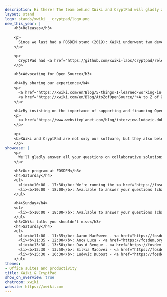```yaml
---
description: Hi there! The team behind XWiki and CryptPad will gladly answer all your questions on collaborative solutions, privacy, and how to finance Open Source in the Q&A sessions of our talks and in the chat.
layout: stand
logo: stands/xwiki___cryptpad/logo.png
new_this_year: |
    <h3>Releases</h3>
    
    <p>
      Since we last had a FOSDEM stand (2019): XWiki underwent two development cycles. The <a href="https://www.xwiki.org/xwiki/bin/view/Blog/XWiki11CycleReleaseNotes">11.x cycle</a> is defined by having improved usability for users and administrators: from conflicts management to multiple login attacks protection, to inline editing for wiki macros, to improved pickers for the date, color, attachments, and pages. The <a href="https://www.xwiki.org/xwiki/bin/view/Blog/XWiki12CycleReleaseNotes">12.x cycle</a> focused on inline and real-time editing, page likes, notifications, not to mention a lot of performance updates. In total, we managed to have over 1578 issues closed: 763 bugs, 288 improvements, 79 new features, and more.
    </p>

    <p>
      CryptPad had <a href="https://github.com/xwiki-labs/cryptpad/releases/">38 releases</a>. There are big improvements to the tools that are most essential to effectively coordinate distributed groups of people, namely rich text, spreadsheet, and kanban apps. The admin panel was further developed to ensure that community instances can be governed by team members.
    </p>

    <h3>Advocating for Open Source</h3>

    <h4>By sharing our experience</h4>
    <p>
      <a href="https://xwiki.com/en/Blog/5-things-I-learned-working-in-an-OS-company/">Five things I learned working in an Open Source company</a>
      <a href="https://xwiki.com/en/Blog/AtoZofOpenSource/">A to Z of XWiki recommended Open Source tools</a>
    </p>

    <h4>By insisting on the importance of supporting and financing Open Source</h4>
    <p>
      <a href="https://www.websiteplanet.com/blog/interview-ludovic-dubost/">For Open Source to be more than a hobby for developers, it is necessary to fund its development</a>
    </p>
   
    <p>
    <b>XWiki and CryptPad are not only our software, but they also belong to the community and you. You are welcomed to participate by developing, reporting bugs or features, and also sponsor the development of these projects: <a href="https://dev.xwiki.org/xwiki/bin/view/Community/Contributing">XWiki</a> & <a href="https://opencollective.com/cryptpad/contribute/">CryptPad</a>.</b>
    </p>
showcase: |
    <p>
      We'll gladly answer all your questions on collaborative solutions, privacy, and how to finance Open Source in the Q&A sessions of our talks and in the chat.
    </p>

    <h3>Our program at FOSDEM</h3>
    <h4>Saturday</h4>
    <ul>
      <li><b>10:00 - 17:30</b>: We're running the <a href="https://fosdem.org/2021/schedule/track/collaborative_information_and_content_management_applications/">Collaborative Information and Content Management Applications</a> devroom</li>
      <li><b>10:00 - 18:00</b>: Available to answer your questions (chat & video)
    </ul>

    <h4>Sunday</h4>
    <ul>
      <li><b>10:00 - 18:00</b>: Available to answer your questions (chat & video)</li>
    </ul>
    <h3>XWiki talks you shouldn't miss</h3>
    <h4>Saturday</h4>
    <ul>
      <li><b>11:00 - 11:35</b>: Aaron MacSween - <a href="https://fosdem.org/2021/schedule/event/cryptpad/">Living on the edge with CryptPad <i>Privacy, distributed computation, and architectures of resilience</i></a></li>
      <li><b>11:35 - 12:00</b>: Anca Luca - <a href="https://fosdem.org/2021/schedule/event/publicwebsitexwiki/">From 0 to public website in 20 minutes with XWiki</a></li> 
      <li><b>13:30 - 13:50</b>: David Benque - <a href="https://fosdem.org/2021/schedule/event/communicating_cryptpad/">Communicating CryptPad</a></li>
      <li><b>13:30 - 13:50</b>: Silvia Macovei - <a href="https://fosdem.org/2021/schedule/event/lessonslearnedcollaboratingremotely/">Lessons learned while collaborating remotely in a global pandemic</a></li>
      <li><b>15:30 - 16:30</b>: Ludovic Dubost - <a href="https://fosdem.org/2021/schedule/event/migratetoxwiki/">Migrating to an Open Source Wiki <i>Move your data to XWiki from Confluence, Sharepoint or Document Management Systems</i></a></li>
    </ul>
themes:
- Office suites and productivity
title: XWiki & CryptPad
show_on_overview: true
chatroom: xwiki
website: https://xwiki.com
---
```

